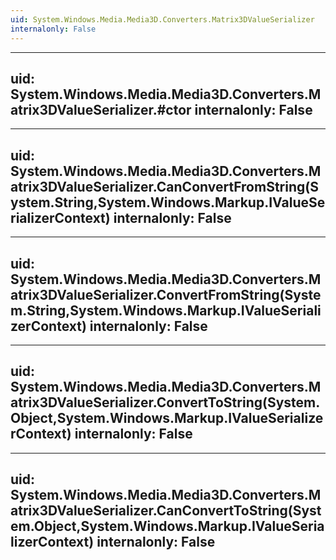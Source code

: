 ```yaml
---
uid: System.Windows.Media.Media3D.Converters.Matrix3DValueSerializer
internalonly: False
---
```


---
uid: System.Windows.Media.Media3D.Converters.Matrix3DValueSerializer.#ctor
internalonly: False
---

---
uid: System.Windows.Media.Media3D.Converters.Matrix3DValueSerializer.CanConvertFromString(System.String,System.Windows.Markup.IValueSerializerContext)
internalonly: False
---

---
uid: System.Windows.Media.Media3D.Converters.Matrix3DValueSerializer.ConvertFromString(System.String,System.Windows.Markup.IValueSerializerContext)
internalonly: False
---

---
uid: System.Windows.Media.Media3D.Converters.Matrix3DValueSerializer.ConvertToString(System.Object,System.Windows.Markup.IValueSerializerContext)
internalonly: False
---

---
uid: System.Windows.Media.Media3D.Converters.Matrix3DValueSerializer.CanConvertToString(System.Object,System.Windows.Markup.IValueSerializerContext)
internalonly: False
---
